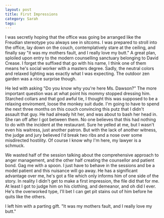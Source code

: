 ```yaml
---
layout: post
title: First Impressions
category: Sarah
tags: 
---
```

I was secretly hoping that the office was going be arranged like the Freudian stereotype you always see in sitcoms. I was prepared to stroll into the office, lay down on the couch, contemplatively stare at the ceiling, and finally say "it was my mothers fault, and I really love my butt." A great plan, sploiled upon entry to the modern counselling sanctuary belonging to David Crease. I forget the suffixed that go with his name, I think one of them means he's social worker with a masters degree. Sadly, the neutral colors and relaxed lighting was exactly what I was expecting. The outdoor zen garden was a nice surprise though.

He led with asking "Do you know why you're here Ms. Dawson?" The more important question was at what point his mommy stopped dressing him. Starched collars and that god awful tie, I thought this was supposed to be a relaxing enviroment, loose the monkey suit dude. I'm going to have to spend the next three months on this couch convincing this putz that I didn't assault that guy. He had already hit her, and was about to bash her head in. She ran off after I got between them. No one believes that this had nothing to do with the incident at the restaurant. Sure he yelled at me, but I wasn't even his waitress, just another patron. But with the lack of another witness, the judge and jury believed I'd break two ribs and a nose over some misdirected hostility. Of course I know why I'm here, my lawyer is a schmuck.

We wasted half of the session talking about the comprehensive approach to anger management, and the other half creating the counsellor and patient bond. Gag me with a spoon. I just have to behave in the sessions and be a model patient and this nuisance will go away. He has a significant advantage over me, he's got a file which only informs him of one side of the story. In reality I didn't get to make a first impression, the file did that for me. At least I got to judge him on his clothing, and demeanor, and oh did I ever. He's the overworked type, I'll bet I can get pit stains out of him before he quits like the others.

I left him with a parting gift. "It was my mothers fault, and I really love my butt."